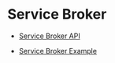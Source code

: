 # Service Broker

- [Service Broker API](https://docs.pivotal.io/pivotalcf/1-11/services/api.html)

- [Service Broker Example](https://github.com/spring-cloud/spring-cloud-cloudfoundry-service-broker)

